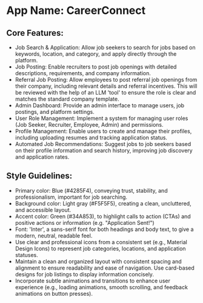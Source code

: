 # **App Name**: CareerConnect

## Core Features:

- Job Search & Application: Allow job seekers to search for jobs based on keywords, location, and category, and apply directly through the platform.
- Job Posting: Enable recruiters to post job openings with detailed descriptions, requirements, and company information.
- Referral Job Posting: Allow employees to post referral job openings from their company, including relevant details and referral incentives. This will be reviewed with the help of an LLM 'tool' to ensure the role is clear and matches the standard company template.
- Admin Dashboard: Provide an admin interface to manage users, job postings, and platform settings.
- User Role Management: Implement a system for managing user roles (Job Seeker, Recruiter, Employee, Admin) and permissions.
- Profile Management: Enable users to create and manage their profiles, including uploading resumes and tracking application status.
- Automated Job Recommendations: Suggest jobs to job seekers based on their profile information and search history, improving job discovery and application rates.

## Style Guidelines:

- Primary color: Blue (#4285F4), conveying trust, stability, and professionalism, important for job searching. 
- Background color: Light gray (#F5F5F5), creating a clean, uncluttered, and accessible layout.
- Accent color: Green (#34A853), to highlight calls to action (CTAs) and positive actions or information (e.g. "Application Sent!")
- Font: 'Inter', a sans-serif font for both headings and body text, to give a modern, neutral, readable feel.
- Use clear and professional icons from a consistent set (e.g., Material Design Icons) to represent job categories, locations, and application statuses.
- Maintain a clean and organized layout with consistent spacing and alignment to ensure readability and ease of navigation.  Use card-based designs for job listings to display information concisely.
- Incorporate subtle animations and transitions to enhance user experience (e.g., loading animations, smooth scrolling, and feedback animations on button presses).